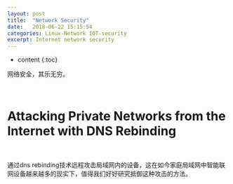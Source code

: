 ```yaml
---
layout: post
title:  "Network Security"
date:   2018-06-22 15:15:54
categories: Linux-Network IOT-security
excerpt: Internet network security
---
```


* content
{:toc}

网络安全，其乐无穷。


<br />

# Attacking Private Networks from the Internet with DNS Rebinding

<br />

通过dns rebinding技术远程攻击局域网内的设备，这在如今家庭局域网中智能联网设备越来越多的现实下，值得我们好好研究抵御这种攻击的方法。

## 
